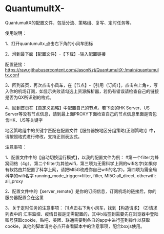 # QuantumultX-
QuantumultX的配置文件，包括分流、策略组、复写、定时任务等。	

使用说明：

1、打开quantumultx,点击右下角的小风车图标  

2、滑到最下面【配置文件】-【下载】-输入配置链接  

配置链接：https://raw.githubusercontent.com/JasonNzj/QuantumultX-/main/quantumultx.conf

3、回到首页，再次点击小风车，在【节点】-【引用（订阅）】，点击右上角+，写入你的机场订阅，如显示失败请勾选上资源解析器，若仍有错误请检查自己的链接是否为QX所识别的格式。

4、回到首页在【自定义策略】中配置自己的节点。若下面的HK Server、US Server等没有节点信息，请到最上面PROXY下面检查自己的节点信息里面是否包含HK、US等关键字

 地区策略组中的关键字匹配在配置文件【服务器按地区分组策略(正则策略)】中，请按照格式进行修改，支持正则表达式。


注意事项：

1、配置文件中的【自动切换运行模式】，以我的配置文件为例：
#第一个filter为蜂窝网络（4g），第二个filter为其他wifi，第三项为无需科学上网的wifi名字(如果你有软路由并配置了科学上网，请把MI5G改成你自己wifi的名字)，第四项为需全局科学的wifi名字
running_mode_trigger=filter, filter, MI5G:all_direct, otherwifi: all_proxy

2、配置文件中的【server_remote】是你的订阅信息，订阅机场的链接后，你的服务器配置会在这里

3、关于定时任务的注意事项：
(1)点击右下角小风车，找到【构造请求】
(2)请求列表中的 汇率监控、疫情日报是无需配置的，其中b站签到需要先在浏览器中登陆账号获取cookie，贴吧、美团、联通需要到各自的app中进行签到操作以获取cookie，其他的脚本请务必点开查看脚本中的注意事项，配合boxjs使用。
